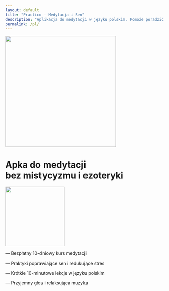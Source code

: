```yaml
---
layout: default
title: "Practico — Medytacja i Sen"
description: "Aplikacja do medytacji w języku polskim. Pomoże poradzić sobie ze stresem, poprawi sen i produktywność. Darmowy kurs i krótkie sesje trwające 10 minut bez ezoteryki."
permalink: /pl/
---
```


<div class="first-screen-2">
  <div class="content">
    <div class="first-screen-wrapper">
      <div class="main-row">
        <div class="desktop-block"><img src="{{ site.baseurl }}/assets/images/Group-42x.png" width="350" sizes="(max-width: 767px) 100vw, (max-width: 991px) 275px, 350px" srcset="{{ site.baseurl }}/assets/images/Group-42x-p-500.png 500w, {{ site.baseurl }}/assets/images/Group-42x.png 704w" alt="" class="phone-img"></div>
        <div class="main-col">
          <h1 class="h1">Apka do medytacji<br>bez mistycyzmu i ezoteryki</h1>
          <div class="mob-row">
            <div class="mobile-block"><img src="{{ site.baseurl }}/assets/images/Group-42x.png" width="187" sizes="(max-width: 479px) 402px, (max-width: 767px) 275px, 100vw" srcset="{{ site.baseurl }}/assets/images/Group-42x-p-500.png 500w, {{ site.baseurl }}/assets/images/Group-42x.png 704w" alt="" class="phone-img"></div>
            <div class="main-col2">
              <div class="main-list">
                <p class="main-par"><span class="li-mark">—</span> <span class="li-text">Bezpłatny 10-dniowy kurs medytacji</span></p>
                <p class="main-par"><span class="li-mark">—</span> <span class="li-text">Praktyki poprawiające sen i redukujące stres</span></p>
                <p class="main-par"><span class="li-mark">—</span> <span class="li-text">Krótkie 10-minutowe lekcje w języku polskim</span></p>
                <p class="main-par"><span class="li-mark">—</span> <span class="li-text">Przyjemny głos i relaksująca muzyka</span></p>
              </div>
              <div class="store-btn-block">
                <a id="button-top" href="https://apps.apple.com/pl/app/praktika-medytacja-i-sen/id1467786415?l=pl" target="_blank" class="store-btn mb0 pl w-inline-block"></a>
                <a id="button-top" href="https://play.google.com/store/apps/details?id=com.praktika.app" target="_blank" class="store-btn mb0 gp-pl w-inline-block"></a>
              </div>
            </div>
          </div>
        </div>
      </div>
    </div>
  </div>
</div>